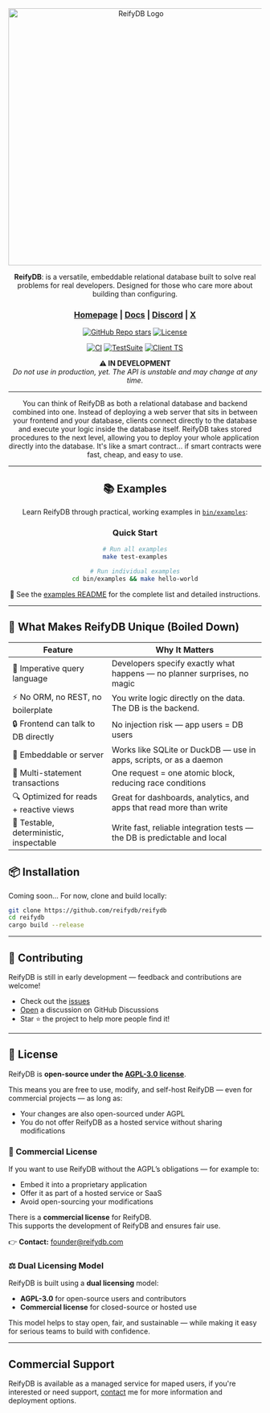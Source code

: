 <div align="center">

<picture>
  <img src="https://reifydb.com/img/logo.png" alt="ReifyDB Logo" width="512">
</picture>

<b>ReifyDB</b>: is a versatile, embeddable relational database built to solve real problems for real developers. Designed for those who care more about building than configuring.

<h3>
  <a href="https://reifydb.com">Homepage</a> |
  <a href="https://reifydb.com/#/documentation">Docs</a> |
  <a href="https://discord.com/invite/vuBrm5kuuF">Discord</a> |
  <a href="https://x.com/reifydb">X</a>
</h3>

[![GitHub Repo stars](https://img.shields.io/github/stars/reifydb/reifydb)](https://github.com/reifydb/reifydb/stargazers)
[![License](https://img.shields.io/github/license/reifydb/reifydb)](https://github.com/reifydb/reifydb/blob/main/license.md)

[![CI](https://img.shields.io/github/actions/workflow/status/reifydb/reifydb/ci.yml?label=CI)](https://github.com/reifydb/reifydb/actions/workflows/ci.yml)
[![TestSuite](https://img.shields.io/github/actions/workflow/status/reifydb/reifydb/testsuite.yml?label=TestSuite)](https://github.com/reifydb/reifydb/actions/workflows/testsuite.yml)
[![Client TS](https://img.shields.io/github/actions/workflow/status/reifydb/reifydb/client-typescript.yml?label=Client%20Ts)](https://github.com/reifydb/reifydb/actions/workflows/client-typescript.yml)

<p align="center">
  <strong>⚠️ IN DEVELOPMENT</strong><br>
  <em>Do not use in production, yet. The API is unstable and may change at any time.</em>
</p>

---
You can think of ReifyDB as both a relational database and backend combined into one. 
Instead of deploying a web server that sits in between your frontend and your database, clients connect directly to the database and execute your logic inside the database itself.
ReifyDB takes stored procedures to the next level, allowing you to deploy your whole application directly into the database. It's like a smart contract... if smart contracts were fast, cheap, and easy to use.

---

## 📚 Examples

Learn ReifyDB through practical, working examples in [`bin/examples`](bin/examples):

### Quick Start

```bash
# Run all examples
make test-examples
```

```bash
# Run individual examples
cd bin/examples && make hello-world
```


📖 See the [examples README](bin/examples/README.md) for the complete list and detailed instructions.

---

</div>
<h2>🔧 What Makes ReifyDB Unique (Boiled Down)</h2>

<table>
  <thead>
    <tr>
      <th>Feature</th>
      <th>Why It Matters</th>
    </tr>
  </thead>
  <tbody>
    <tr>
      <td>🧠 Imperative query language</td>
      <td>Developers specify exactly what happens — no planner surprises, no magic</td>
    </tr>
    <tr>
      <td>⚡️ No ORM, no REST, no boilerplate</td>
      <td>You write logic directly on the data. The DB is the backend.</td>
    </tr>
    <tr>
      <td>🔒 Frontend can talk to DB directly</td>
      <td>No injection risk — app users = DB users</td>
    </tr>
    <tr>
      <td>🧩 Embeddable or server</td>
      <td>Works like SQLite or DuckDB — use in apps, scripts, or as a daemon</td>
    </tr>
    <tr>
      <td>🔄 Multi-statement transactions</td>
      <td>One request = one atomic block, reducing race conditions</td>
    </tr>
    <tr>
      <td>🔍 Optimized for reads + reactive views</td>
      <td>Great for dashboards, analytics, and apps that read more than write</td>
    </tr>
    <tr>
      <td>🧪 Testable, deterministic, inspectable</td>
      <td>Write fast, reliable integration tests — the DB is predictable and local</td>
    </tr>
  </tbody>
</table>

## 📦 Installation
Coming soon...
For now, clone and build locally:
```bash
git clone https://github.com/reifydb/reifydb
cd reifydb
cargo build --release
```
---

## 🤝 Contributing
ReifyDB is still in early development — feedback and contributions are welcome!
- Check out the [issues](https://github.com/reifydb/reifydb/issues)
- [Open](https://github.com/orgs/reifydb/discussions) a discussion on GitHub Discussions
- Star ⭐️ the project to help more people find it!
---

<h2>🧾 License</h2>

<p>
ReifyDB is <strong>open-source under the <a href="https://github.com/reifydb/reifydb/blob/main/license.md">AGPL-3.0 license</a></strong>.
</p>

<p>This means you are free to use, modify, and self-host ReifyDB — even for commercial projects — as long as:</p>
<ul>
  <li>Your changes are also open-sourced under AGPL</li>
  <li>You do not offer ReifyDB as a hosted service without sharing modifications</li>
</ul>

<h3>💼 Commercial License</h3>

<p>If you want to use ReifyDB without the AGPL’s obligations — for example to:</p>

<ul>
  <li>Embed it into a proprietary application</li>
  <li>Offer it as part of a hosted service or SaaS</li>
  <li>Avoid open-sourcing your modifications</li>
</ul>

<p>
There is a <strong>commercial license</strong> for ReifyDB.<br>
This supports the development of ReifyDB and ensures fair use.
</p>

<p>
👉 <strong>Contact:</strong> <a href="mailto:founder@reifydb.com">founder@reifydb.com</a>
</p>

<h3>⚖️ Dual Licensing Model</h3>

<p>ReifyDB is built using a <strong>dual licensing</strong> model:</p>

<ul>
  <li><strong>AGPL-3.0</strong> for open-source users and contributors</li>
  <li><strong>Commercial license</strong> for closed-source or hosted use</li>
</ul>

<p>This model helps to stay open, fair, and sustainable — while making it easy for serious teams to build with confidence.</p>

---
## Commercial Support
ReifyDB is available as a managed service for maped users, if you're interested or need support, [contact](mailto:founder@reifydb.com) me for more information and deployment options.
